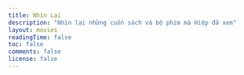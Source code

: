 ```yaml
---
title: Nhìn Lại
description: "Nhìn lại những cuốn sách và bộ phim mà Hiệp đã xem"
layout: movies
readingTime: false
toc: false
comments: false
license: false
---
```



